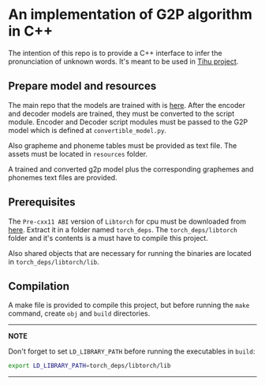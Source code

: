 # An implementation of G2P algorithm in C++

The intention of this repo is to provide a C++ interface to infer the pronunciation of unknown words. It's meant to be used in [Tihu project](https://github.com/tihu-nlp/tihu).

## Prepare model and resources
The main repo that the models are trained with is [here](https://github.com/hajix/G2P). After the encoder and decoder models are trained, they must be converted to the script module. Encoder and Decoder script modules must be passed to the G2P model which is defined at `convertible_model.py`.

Also grapheme and phoneme tables must be provided as text file. The assets must be located in `resources` folder.

A trained and converted g2p model plus the corresponding graphemes and phonemes text files are provided.


## Prerequisites
The `Pre-cxx11 ABI` version of `Libtorch` for cpu must be downloaded from [here](https://pytorch.org/). Extract it in a folder named `torch_deps`. The `torch_deps/libtorch` folder and it's contents is a must have to compile this project.

Also shared objects that are necessary for running the binaries are located in `torch_deps/libtorch/lib`.

## Compilation
A make file is provided to compile this project, but before running the `make` command, create `obj` and `build` directories.

---
**NOTE**

Don't forget to set `LD_LIBRARY_PATH` before running the executables in `build`:

```bash
export LD_LIBRARY_PATH=torch_deps/libtorch/lib
```

---
